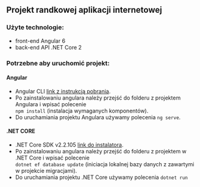 ## Projekt randkowej aplikacji internetowej 
### Użyte technologie:
- front-end Angular 6
- back-end API .NET Core 2

### Potrzebne aby uruchomić projekt:
#### Angular
- Angular CLI [link z instrukcją pobrania](https://angular.io/guide/quickstart).  
- Po zainstalowaniu angulara należy przejść do folderu z projektem Angulara i wpisać polecenie  
`npm install` (instalacja wymaganych komponentów).  
- Do uruchamiania projektu Angulara używamy polecenia `ng serve`.

#### .NET CORE
- .NET Core SDK v2.2.105 [link do instalatora](https://dotnet.microsoft.com/download).  
- Po zainstalowaniu angulara należy przejść do folderu z projektem w .NET Core i wpisać polecenie  
 `dotnet ef database update` (iniciacja lokalnej bazy danych z zawartymi w projekcie migracjami).  
- Do uruchamiania projektu .NET Core używamy polecenia `dotnet run`
